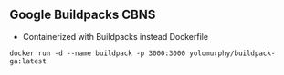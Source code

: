 ## Google Buildpacks CBNS

- Containerized with Buildpacks instead Dockerfile

```
docker run -d --name buildpack -p 3000:3000 yolomurphy/buildpack-ga:latest
```
